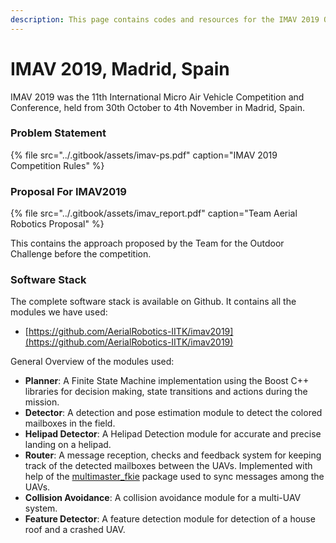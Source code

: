 ```yaml
---
description: This page contains codes and resources for the IMAV 2019 Outdoor Challenge
---
```


# IMAV 2019, Madrid, Spain

IMAV 2019 was the 11th International Micro Air Vehicle Competition and Conference, held from 30th October to 4th November in Madrid, Spain. 

### Problem Statement

{% file src="../.gitbook/assets/imav-ps.pdf" caption="IMAV 2019 Competition Rules" %}

### Proposal For IMAV2019

{% file src="../.gitbook/assets/imav\_report.pdf" caption="Team Aerial Robotics Proposal" %}

This contains the approach proposed by the Team for the Outdoor Challenge before the competition.

### Software Stack

The complete software stack is available on Github. It contains all the modules we have used: 

* [https://github.com/AerialRobotics-IITK/imav2019](https://github.com/AerialRobotics-IITK/imav2019)

General Overview of the modules used:

* **Planner**: A Finite State Machine implementation using the Boost C++ libraries for decision making, state transitions and actions during the mission.
* **Detector**: A detection and pose estimation module to detect the colored mailboxes in the field.
* **Helipad Detector**: A Helipad Detection module for accurate and precise landing on a helipad.
* **Router**: A message reception, checks and feedback system for keeping track of the detected mailboxes between the UAVs. Implemented with help of the [multimaster\_fkie](https://github.com/fkie/multimaster_fkie) package used to sync messages among the UAVs.
* **Collision Avoidance**: A collision avoidance module for a multi-UAV system.
* **Feature Detector**: A feature detection module for detection of a house roof and a crashed UAV.

